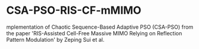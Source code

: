 # CSA-PSO-RIS-CF-mMIMO
mplementation of Chaotic Sequence-Based Adaptive PSO (CSA-PSO) from the paper 'RIS-Assisted Cell-Free Massive MIMO Relying on Reflection Pattern Modulation' by Zeping Sui et al.
